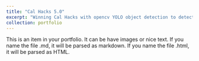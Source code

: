 ```yaml
---
title: "Cal Hacks 5.0"
excerpt: "Winning Cal Hacks with opencv YOLO object detection to detect coco daily life objects through Epson Moverio goggles for Alzheimer patients [![IMAGE ALT TEXT](http://img.youtube.com/vi/s6UWctGQRwA/0.jpg)](http://www.youtube.com/watch?v=s6UWctGQRwA "Video Title")"
collection: portfolio
---
```


This is an item in your portfolio. It can be have images or nice text. If you name the file .md, it will be parsed as markdown. If you name the file .html, it will be parsed as HTML. 
